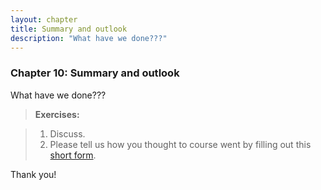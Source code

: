 ```yaml
---
layout: chapter
title: Summary and outlook
description: "What have we done???"
---
```


### Chapter 10: Summary and outlook

What have we done???

> **Exercises:** 

> 1. Discuss.
> 2. Please tell us how you thought to course went by filling out this [short form](https://goo.gl/forms/yQFmjsoR9TwCpFT03).

Thank you!


<!-- ~~~~
// Here is the code for the determiners model

// worlds contain two individuals that can be blue and can be feps
var worldPrior = function(){
  return [{fep: flip(0.5), blue: flip(0.5)},
          {fep: flip(0.5), blue: flip(0.5)}]
}

// possible utterances
var utterances = ["the fep is blue", 
                  "a fep is blue", 
                  ""
                 ];

// utterance costs:
var cost = function(u) {
    return 1
}

// utterance prior choose utterances in proportion to their (negative) cost
var utterancePrior = function() {
  return utterances[discrete(map(function(u) {return Math.exp(-cost(u));}, 
                                 utterances))];
};  

//meaning function
var meaning = function(utterance, world) {
  if (utterance=="") return true
  var words = utterance.split(" ")
  var det = words[0]
  var cat = words[1]
  var prop = words[3]
  if (det==="the") {
    //sample a fep and check if it's blue
    var catMembers = filter(function(x){return x[cat]}, world)
    if (catMembers.length == 0) {return false}
    var sampledMember = uniformDraw(catMembers) 
    return sampledMember[prop]
  } else { //"a": check for blue feps
    return any(function(x){x[cat] & x[prop]}, world)
  }};

// literal listener infers world given utterance
var literalListener = cache(function(utterance) {
  return Infer({method : "enumerate"},
               function() {
    var world = worldPrior()
    condition(meaning(utterance, world))
    return world;
  })
})

// speaker chooses utterance given world
var speaker = cache(function(world) {
  return Infer({method : "enumerate"},
               function() {
    var utterance = utterancePrior();
    observe(literalListener(utterance),world)
    return utterance;
  });
});

// pragmatic listener infers worls given utterance
var pragmaticListener = cache(function(utterance) {
  return Infer({method : "enumerate"},
               function() {
    var world = worldPrior();
    observe(speaker(world),utterance)
    return world
  });
});

// pragmatic speaker chooses utterance given world
var speaker2 = cache(function(world) {
  return Infer({method : "enumerate"},
               function() {
    var utterance = utterancePrior();
    observe(pragmaticListener(utterance),world)
    return utterance;
  });
});

// two blue feps
var w_1111 = [{fep: true, blue: true},
              {fep: true, blue: true}]   
// one blue fep, one non-blue fep
var w_1112 = [{fep: true, blue: true},
              {fep: true, blue: false}]                              
// two non-blue feps
var w_1212 = [{fep: true, blue: false},
              {fep: true, blue: false}]   
// one blue fep, one blue other
var w_1121 = [{fep: true, blue: true},
              {fep: false, blue: true}]                   
// one blue fep, one non-blue other
var w_1122 = [{fep: true, blue: true},
              {fep: false, blue: false}]                   
// one non-blue fep, one blue other
var w_1221 = [{fep: true, blue: false},
              {fep: false, blue: true}]   
// one non-blue fep, one non-blue other
var w_1222 = [{fep: true, blue: false},
              {fep: false, blue: false}]   

print("pragmatic listeners's interpretation of 'the fep is blue':")
viz.auto(pragmaticListener("the fep is blue"))
print("pragmatic listeners's interpretation of 'a fep is blue':")
viz.auto(pragmaticListener("a fep is blue"))

print("pragmatic speaker's utterance choice for a world with two blue feps:")
viz.auto(speaker2(w_1111))

~~~~


~~~~
// worlds contain two individuals that can be blue and can be feps
var worldPrior = function(){
  return [{fep: flip(0.5), blue: flip(0.5)},
          {fep: flip(0.5), blue: flip(0.5)}]
}

// possible utterances
var utterances = ["the fep is blue", 
                  "a fep is blue", 
                  "the fep isnt blue", 
                  "a fep isnt blue", 
                  "",
                  "every thing is blue",
                  "every thing isnt blue"
                 ];

// utterance costs: negative utterances are twice as expensive
var cost = function(u) {
  var words = u.split(" ")
  var verb = words[2]
  if (verb==="isnt") {
    return 2
  } else {
    return 1
  }
}

// utterance prior choose utterances in proportion to their (negative) cost
var utterancePrior = function() {
  return utterances[discrete(map(function(u) {return Math.exp(-cost(u));}, 
                                 utterances))];
};  

//meaning function
var meaning = function(utterance, world) {
  if (utterance=="") return true
  var words = utterance.split(" ")
  var det = words[0]
  var cat = words[1]
  var verb = words[2]
  var prop = words[3]
  if (det==="every") {
    if (verb == "is") { //check that everything is blue
      return all(function(x){x[prop]}, world)
    } else { //check that nothing is blue
      return all(function(x){!x[prop]}, world)
    }
  }
  if (det==="the") {
    //sample a fep and check if it's blue
    var catMembers = filter(function(x){return x[cat]}, world)
    if (catMembers.length == 0) {return false}
    var sampledMember = uniformDraw(catMembers) 
    if (verb == "is") {return sampledMember[prop]
                      } else {return !sampledMember[prop]}
  } else { //"a": check for blue feps
    if (verb == "is") {return any(function(x){x[cat] & x[prop]}, world)
                      } else {return any(function(x){x[cat] & !x[prop]}, world)
                             }}};

// literal listener infers world given utterance
var literalListener = cache(function(utterance) {
  return Infer({method : "enumerate"},
               function() {
    var world = worldPrior()
    condition(meaning(utterance, world))
    return world;
  })
})

// speaker chooses utterance given world
var speaker = cache(function(world) {
  return Infer({method : "enumerate"},
               function() {
    var utterance = utterancePrior();
    observe(literalListener(utterance),world)
    return utterance;
  });
});

// pragmatic listener infers worls given utterance
var pragmaticListener = cache(function(utterance) {
  return Infer({method : "enumerate"},
               function() {
    var world = worldPrior();
    observe(speaker(world),utterance)
    return world
  });
});

// pragmatic speaker chooses utterance given world
var speaker2 = cache(function(world) {
  return Infer({method : "enumerate"},
               function() {
    var utterance = utterancePrior();
    observe(pragmaticListener(utterance),world)
    return utterance;
  });
});

// two blue feps
var w_1111 = [{fep: true, blue: true},
              {fep: true, blue: true}]   
// one blue fep, one non-blue fep
var w_1112 = [{fep: true, blue: true},
              {fep: true, blue: false}]                              
// two non-blue feps
var w_1212 = [{fep: true, blue: false},
              {fep: true, blue: false}]   
// one blue fep, one blue other
var w_1121 = [{fep: true, blue: true},
              {fep: false, blue: true}]                   
// one blue fep, one non-blue other
var w_1122 = [{fep: true, blue: true},
              {fep: false, blue: false}]                   
// one non-blue fep, one blue other
var w_1221 = [{fep: true, blue: false},
              {fep: false, blue: true}]   
// one non-blue fep, one non-blue other
var w_1222 = [{fep: true, blue: false},
              {fep: false, blue: false}]   

print("pragmatic listeners's interpretation of 'the fep is blue':")
viz.auto(pragmaticListener("the fep is blue"))
print("pragmatic listeners's interpretation of 'a fep is blue':")
viz.auto(pragmaticListener("a fep is blue"))

print("pragmatic speaker's utterance choice for a world with two blue feps:")
viz.auto(speaker2(w_1111))

~~~~

~~~~
// Here is the code for the modifiers model

~~~~ -->

